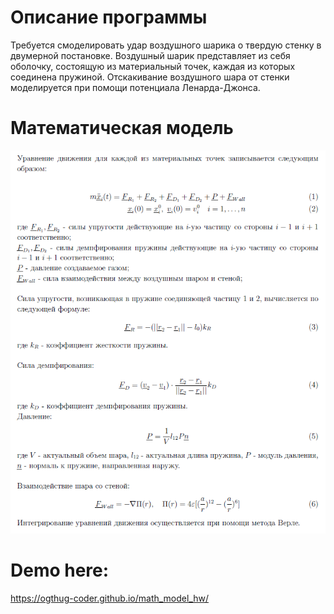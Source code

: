 # Описание программы

Требуется смоделировать удар воздушного шарика о твердую стенку в двумерной постановке. Воздушный шарик представляет из себя оболочку, состоящую из материальный точек, каждая из которых соединена пружиной. Отскакивание воздушного шара от стенки моделируется при помощи потенциала Ленарда-Джонса. 

# Математическая модель

![](https://github.com/DmitryPashkovsky/balloon_modeling_2D/blob/main/theory_1.png)


# Demo here: 
https://ogthug-coder.github.io/math_model_hw/
